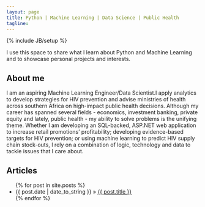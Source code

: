 ```yaml
---
layout: page
title: Python | Machine Learning | Data Science | Public Health
tagline:
---
```

{% include JB/setup %}

I use this space to share what I learn about Python and Machine Learning and to showcase 
personal projects and interests. 

## About me

I am an aspiring Machine Learning Engineer/Data Scientist.I apply analytics to develop 
strategies for HIV prevention and advise ministries of health across southern Africa 
on high-impact public health decisions. Although my career has spanned several fields - 
economics, investment banking, private equity and lately, public health - my ability 
to solve problems is the unifying theme. Whether I am developing an SQL-backed, ASP.NET 
web application to increase retail promotions’ profitability; developing evidence-based 
targets for HIV prevention; or using machine learning to predict HIV supply chain 
stock-outs, I rely on a combination of logic, technology and data to tackle issues that 
I care about.

    
## Articles
<ul class="posts">
  {% for post in site.posts %}
    <li><span>{{ post.date | date_to_string }}</span> &raquo; <a href="{{ BASE_PATH }}{{ post.url }}">{{ post.title }}</a></li>
  {% endfor %}
</ul>